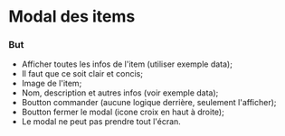 # Modal des items

### But

- Afficher toutes les infos de l'item (utiliser exemple data);
- Il faut que ce soit clair et concis;
- Image de l'item;
- Nom, description et autres infos (voir exemple data);
- Boutton commander (aucune logique derrière, seulement l'afficher);
- Boutton fermer le modal (icone croix en haut à droite);
- Le modal ne peut pas prendre tout l'écran.
